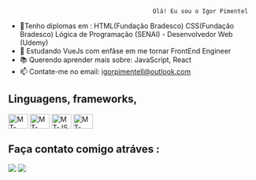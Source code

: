                                              Olá! Eu sou o Igor Pimentel

- 📝Tenho diplomas em : HTML(Fundação Bradesco) CSS(Fundação Bradesco) Lógica de Programação (SENAI) - Desenvolvedor Web (Udemy)
- 🌱 Estudando VueJs com enfâse em me tornar FrontEnd Engineer
- 📚 Querendo aprender mais sobre: JavaScript, React
- 📫 Contate-me no email: igorpimentell@outlook.com


<h2>Linguagens, frameworks,  </h2>
  <div style="display: inline_block">
    <img align="center" alt="MT-HTML" height="30" width="40" src="https://cdn.jsdelivr.net/gh/devicons/devicon/icons/html5/html5-plain-wordmark.svg">
    <img align="center" alt="MT-CSS" height="30" width="40" src="https://cdn.jsdelivr.net/gh/devicons/devicon/icons/css3/css3-plain-wordmark.svg">
    <img align="center" alt="MT-JS" height="30" width="40" src="https://cdn.jsdelivr.net/gh/devicons/devicon/icons/javascript/javascript-plain.svg">
    <img align="center" alt="MT-VUEJS" height="30" width="40" src="https://cdn.jsdelivr.net/gh/devicons/devicon/icons/vuejs/vuejs-original-wordmark.svg"> 
   </div>
   
   <h2>Faça contato comigo atráves : </h2>
  <div> 
    <a href = "mailto:igorpimentell@outlook.com"><img src="https://img.shields.io/badge/Microsoft_Outlook-0078D4?style=for-the-badge&logo=microsoft-outlook&logoColor=white" target="_blank"></a>
    <a href="https://www.linkedin.com/in/igor-pimentel-sardinha-83727412a/" target="_blank"><img src="https://img.shields.io/badge/-LinkedIn-%230077B5?style=for-the-badge&logo=linkedin&logoColor=white" target="_blank"></a> 
  </div>
